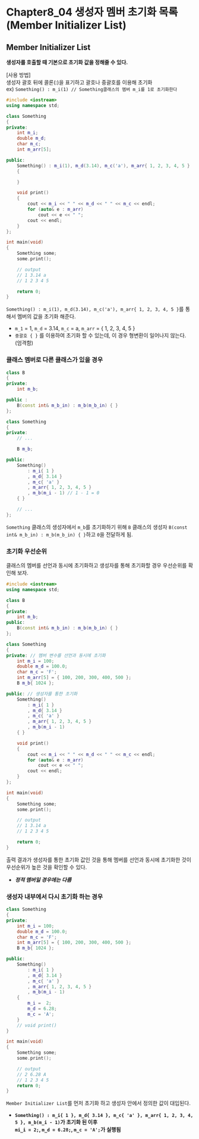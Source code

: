 # Chapter8_04 생성자 멤버 초기화 목록(Member Initializer List)

## Member Initializer List
**생성자를 호출할 때 기본으로 초기화 값을 정해줄 수 있다.**

[사용 방법]<br>
생성자 괄호 뒤에 콜론(:)을 표기하고 괄호나 중괄호를 이용해 초기화<br>
ex) `Something() : m_i(1) // Something클래스의 멤버 m_i를 1로 초기화한다`

```cpp
#include <iostream>
using namespace std;

class Something
{
private:
	int m_i;
	double m_d;
	char m_c;
	int m_arr[5];

public:
	Something() : m_i(1), m_d(3.14), m_c('a'), m_arr{ 1, 2, 3, 4, 5 }
	{

	}

	void print()
	{
		cout << m_i << " " << m_d << " " << m_c << endl;
		for (auto& e : m_arr)
			cout << e << " ";
		cout << endl;
	}
};

int main(void)
{
	Something some;
	some.print();

    // output
    // 1 3.14 a
    // 1 2 3 4 5

	return 0;
}
```
`Something() : m_i(1), m_d(3.14), m_c('a'), m_arr{ 1, 2, 3, 4, 5 }`를 통해서 멤버의 값을 초기화 해준다.
- `m_1` = 1, `m_d` = 3.14, `m_c` = a, `m_arr` = { 1, 2, 3, 4, 5 }
- `중괄호 { }` 를 이용하여 초기화 할 수 있는데, 이 경우 형변환이 일어나지 않는다. (엄격함)

### 클래스 멤버로 다른 클래스가 있을 경우
```cpp
class B 
{
private:
	int m_b;

public :
	B(const int& m_b_in) : m_b(m_b_in) { }
};

class Something
{
private:
	// ...

	B m_b;

public:
	Something() 
		: m_i{ 1 }
		, m_d{ 3.14 }
		, m_c{ 'a' }
		, m_arr{ 1, 2, 3, 4, 5 }
		, m_b(m_i - 1) // 1 - 1 = 0
	{ }

	// ...
};
```
`Something` 클래스의 생성자에서 `m_b`를 초기화하기 위해 `B` 클래스의 생성자 `B(const int& m_b_in) : m_b(m_b_in) { }`하고  `0`을 전달하게 됨.

### 초기화 우선순위
클래스의 멤버를 선언과 동시에 초기화하고 생성자를 통해 초기화할 경우 우선순위를 확인해 보자.
```cpp
#include <iostream>
using namespace std;

class B
{
private:
	int m_b;
public:
	B(const int& m_b_in) : m_b(m_b_in) { }
};

class Something
{
private: // 멤버 변수를 선언과 동시에 초기화
	int m_i = 100;
	double m_d = 100.0;
	char m_c = 'F';
	int m_arr[5] = { 100, 200, 300, 400, 500 };
	B m_b{ 1024 };

public: // 생성자를 통한 초기화
	Something()
		: m_i{ 1 }
		, m_d{ 3.14 }
		, m_c{ 'a' }
		, m_arr{ 1, 2, 3, 4, 5 }
		, m_b(m_i - 1)
	{ }

	void print()
	{
		cout << m_i << " " << m_d << " " << m_c << endl;
		for (auto& e : m_arr)
			cout << e << " ";
		cout << endl;
	}
};

int main(void)
{
	Something some;
	some.print();

    // output
    // 1 3.14 a
    // 1 2 3 4 5

	return 0;
}
```
출력 결과가 생성자를 통한 초기화 값인 것을 통해 멤버를 선언과 동시에 초기화한 것이 우선순위가 높은 것을 확인할 수 있다.
- ***정적 멤버일 경우에는 다름***

### 생성자 내부에서 다시 초기화 하는 경우
```cpp
class Something
{
private:
	int m_i = 100;
	double m_d = 100.0;
	char m_c = 'F';
	int m_arr[5] = { 100, 200, 300, 400, 500 };
	B m_b{ 1024 };

public:
	Something()
		: m_i{ 1 }
		, m_d{ 3.14 }
		, m_c{ 'a' }
		, m_arr{ 1, 2, 3, 4, 5 }
		, m_b(m_i - 1)
	{ 
		m_i =  2;
		m_d = 6.28;
		m_c = 'A';
	}
    // void print()
}

int main(void)
{
	Something some;
	some.print();

    // output
    // 2 6.28 A
    // 1 2 3 4 5
	return 0;
}
```
`Member Initializer List`를 먼저 초기화 하고 생성자 안에서 정의한 값이 대입된다.
- **`Something() : m_i{ 1 }, m_d{ 3.14 }, m_c{ 'a' }, m_arr{ 1, 2, 3, 4, 5 }, m_b(m_i - 1)`가 초기화 된 이후<br> `mi_i = 2;`,  `m_d = 6.28;`, `m_c = 'A';`가 실행됨**